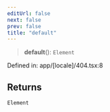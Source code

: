 ```yaml
---
editUrl: false
next: false
prev: false
title: "default"
---
```


> **default**(): `Element`

Defined in: app/\[locale\]/404.tsx:8

## Returns

`Element`
